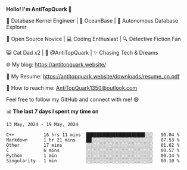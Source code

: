 
**Hello! I'm AntiTopQuark 👋**

🔧 Database Kernel Engineer | 🌊 OceanBase | 🤖 Autonomous Database Explorer

🌱 Open Source Novice | 💻 Coding Enthusiast | 🔍 Detective Fiction Fan

😸 Cat Dad x2 | 🎉 @AntiTopQuark | ✨ Chasing Tech & Dreams

🌐 My blog: https://antitopquark.website/

📄 My Resume: https://antitopquark.website/downloads/resume_cn.pdf

📧 How to reach me: AntiTopQuark1350@outlook.com

Feel free to follow my GitHub and connect with me! 😄

📊 **The last 7 days I spent my time on** 

<!--START_SECTION:waka-->
```text
13 May, 2024 - 19 May, 2024

C++           16 hrs 11 mins  ██████████████████████░░░   90.04 % 
Markdown      1 hr 21 mins    ██░░░░░░░░░░░░░░░░░░░░░░░   07.53 % 
Other         17 mins         ░░░░░░░░░░░░░░░░░░░░░░░░░   01.62 % 
C             6 mins          ░░░░░░░░░░░░░░░░░░░░░░░░░   00.57 % 
Python        1 min           ░░░░░░░░░░░░░░░░░░░░░░░░░   00.14 % 
Singularity   1 min           ░░░░░░░░░░░░░░░░░░░░░░░░░   00.10 %
```
<!--END_SECTION:waka-->


